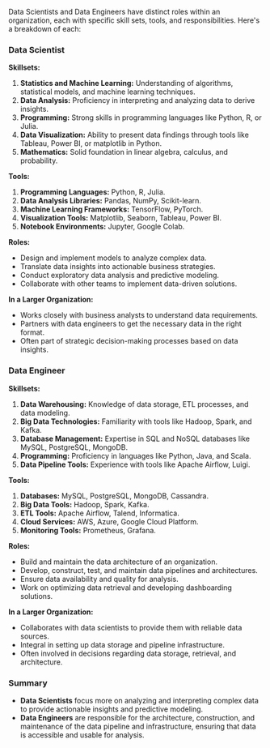 Data Scientists and Data Engineers have distinct roles within an organization, each with specific skill sets, tools, and responsibilities. Here's a breakdown of each:

### Data Scientist

**Skillsets:**
1. **Statistics and Machine Learning:** Understanding of algorithms, statistical models, and machine learning techniques.
2. **Data Analysis:** Proficiency in interpreting and analyzing data to derive insights.
3. **Programming:** Strong skills in programming languages like Python, R, or Julia.
4. **Data Visualization:** Ability to present data findings through tools like Tableau, Power BI, or matplotlib in Python.
5. **Mathematics:** Solid foundation in linear algebra, calculus, and probability.

**Tools:**
1. **Programming Languages:** Python, R, Julia.
2. **Data Analysis Libraries:** Pandas, NumPy, Scikit-learn.
3. **Machine Learning Frameworks:** TensorFlow, PyTorch.
4. **Visualization Tools:** Matplotlib, Seaborn, Tableau, Power BI.
5. **Notebook Environments:** Jupyter, Google Colab.

**Roles:**
- Design and implement models to analyze complex data.
- Translate data insights into actionable business strategies.
- Conduct exploratory data analysis and predictive modeling.
- Collaborate with other teams to implement data-driven solutions.

**In a Larger Organization:**
- Works closely with business analysts to understand data requirements.
- Partners with data engineers to get the necessary data in the right format.
- Often part of strategic decision-making processes based on data insights.

### Data Engineer

**Skillsets:**
1. **Data Warehousing:** Knowledge of data storage, ETL processes, and data modeling.
2. **Big Data Technologies:** Familiarity with tools like Hadoop, Spark, and Kafka.
3. **Database Management:** Expertise in SQL and NoSQL databases like MySQL, PostgreSQL, MongoDB.
4. **Programming:** Proficiency in languages like Python, Java, and Scala.
5. **Data Pipeline Tools:** Experience with tools like Apache Airflow, Luigi.

**Tools:**
1. **Databases:** MySQL, PostgreSQL, MongoDB, Cassandra.
2. **Big Data Tools:** Hadoop, Spark, Kafka.
3. **ETL Tools:** Apache Airflow, Talend, Informatica.
4. **Cloud Services:** AWS, Azure, Google Cloud Platform.
5. **Monitoring Tools:** Prometheus, Grafana.

**Roles:**
- Build and maintain the data architecture of an organization.
- Develop, construct, test, and maintain data pipelines and architectures.
- Ensure data availability and quality for analysis.
- Work on optimizing data retrieval and developing dashboarding solutions.

**In a Larger Organization:**
- Collaborates with data scientists to provide them with reliable data sources.
- Integral in setting up data storage and pipeline infrastructure.
- Often involved in decisions regarding data storage, retrieval, and architecture.

### Summary
- **Data Scientists** focus more on analyzing and interpreting complex data to provide actionable insights and predictive modeling.
- **Data Engineers** are responsible for the architecture, construction, and maintenance of the data pipeline and infrastructure, ensuring that data is accessible and usable for analysis.